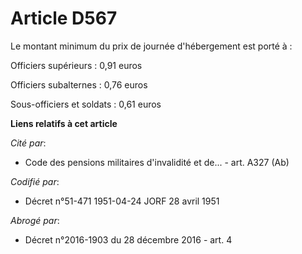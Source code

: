 # Article D567

Le montant minimum du prix de journée d'hébergement est porté à :

Officiers supérieurs : 0,91 euros

Officiers subalternes : 0,76 euros

Sous-officiers et soldats : 0,61 euros

**Liens relatifs à cet article**

_Cité par_:

  - Code des pensions militaires d'invalidité et de... - art. A327 (Ab)

_Codifié par_:

  - Décret n°51-471 1951-04-24 JORF 28 avril 1951

_Abrogé par_:

  - Décret n°2016-1903 du 28 décembre 2016 - art. 4
